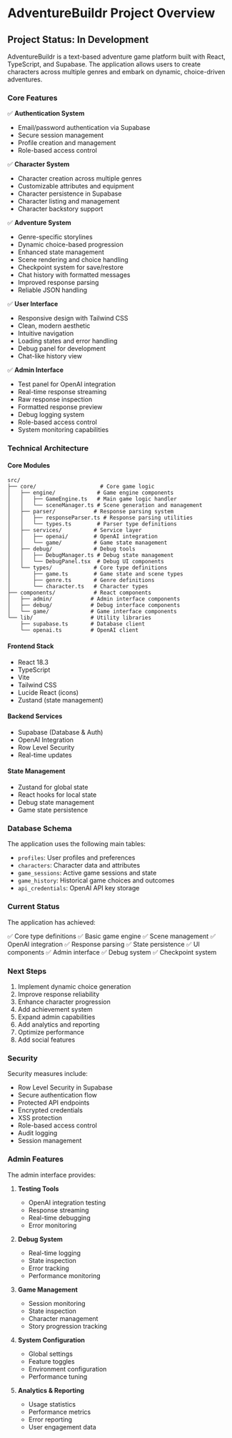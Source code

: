# AdventureBuildr Project Overview

## Project Status: In Development

AdventureBuildr is a text-based adventure game platform built with React, TypeScript, and Supabase. The application allows users to create characters across multiple genres and embark on dynamic, choice-driven adventures.

### Core Features

✅ **Authentication System**
- Email/password authentication via Supabase
- Secure session management
- Profile creation and management
- Role-based access control

✅ **Character System**
- Character creation across multiple genres
- Customizable attributes and equipment
- Character persistence in Supabase
- Character listing and management
- Character backstory support

✅ **Adventure System**
- Genre-specific storylines
- Dynamic choice-based progression
- Enhanced state management
- Scene rendering and choice handling
- Checkpoint system for save/restore
- Chat history with formatted messages
- Improved response parsing
- Reliable JSON handling

✅ **User Interface**
- Responsive design with Tailwind CSS
- Clean, modern aesthetic
- Intuitive navigation
- Loading states and error handling
- Debug panel for development
- Chat-like history view

✅ **Admin Interface**
- Test panel for OpenAI integration
- Real-time response streaming
- Raw response inspection
- Formatted response preview
- Debug logging system
- Role-based access control
- System monitoring capabilities

### Technical Architecture

#### Core Modules

```
src/
├── core/                    # Core game logic
│   ├── engine/             # Game engine components
│   │   ├── GameEngine.ts   # Main game logic handler
│   │   └── sceneManager.ts # Scene generation and management
│   ├── parser/            # Response parsing system
│   │   ├── responseParser.ts # Response parsing utilities
│   │   └── types.ts        # Parser type definitions
│   ├── services/          # Service layer
│   │   ├── openai/        # OpenAI integration
│   │   └── game/          # Game state management
│   ├── debug/             # Debug tools
│   │   ├── DebugManager.ts # Debug state management
│   │   └── DebugPanel.tsx  # Debug UI components
│   └── types/             # Core type definitions
│       ├── game.ts        # Game state and scene types
│       ├── genre.ts       # Genre definitions
│       └── character.ts   # Character types
├── components/            # React components
│   ├── admin/            # Admin interface components
│   ├── debug/            # Debug interface components
│   └── game/             # Game interface components
└── lib/                  # Utility libraries
    ├── supabase.ts       # Database client
    └── openai.ts         # OpenAI client
```

#### Frontend Stack
- React 18.3
- TypeScript
- Vite
- Tailwind CSS
- Lucide React (icons)
- Zustand (state management)

#### Backend Services
- Supabase (Database & Auth)
- OpenAI Integration
- Row Level Security
- Real-time updates

#### State Management
- Zustand for global state
- React hooks for local state
- Debug state management
- Game state persistence

### Database Schema

The application uses the following main tables:

- `profiles`: User profiles and preferences
- `characters`: Character data and attributes
- `game_sessions`: Active game sessions and state
- `game_history`: Historical game choices and outcomes
- `api_credentials`: OpenAI API key storage

### Current Status

The application has achieved:

✅ Core type definitions
✅ Basic game engine
✅ Scene management
✅ OpenAI integration
✅ Response parsing
✅ State persistence
✅ UI components
✅ Admin interface
✅ Debug system
✅ Checkpoint system

### Next Steps

1. Implement dynamic choice generation
2. Improve response reliability
3. Enhance character progression
4. Add achievement system
5. Expand admin capabilities
6. Add analytics and reporting
7. Optimize performance
8. Add social features

### Security

Security measures include:
- Row Level Security in Supabase
- Secure authentication flow
- Protected API endpoints
- Encrypted credentials
- XSS protection
- Role-based access control
- Audit logging
- Session management

### Admin Features

The admin interface provides:

1. **Testing Tools**
   - OpenAI integration testing
   - Response streaming
   - Real-time debugging
   - Error monitoring

2. **Debug System**
   - Real-time logging
   - State inspection
   - Error tracking
   - Performance monitoring

3. **Game Management**
   - Session monitoring
   - State inspection
   - Character management
   - Story progression tracking

4. **System Configuration**
   - Global settings
   - Feature toggles
   - Environment configuration
   - Performance tuning

5. **Analytics & Reporting**
   - Usage statistics
   - Performance metrics
   - Error reporting
   - User engagement data